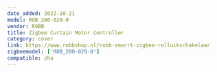 ```yaml
---
date_added: 2022-10-21
model: ROB_200-029-0
vendor: ROBB 
title: Zigbee Curtain Motor Controller
category: cover
link: https://www.robbshop.nl/robb-smarrt-zigbee-rolluikschakelaar
zigbeemodel: ['ROB_200-029-0']
compatible: zha
---
```

